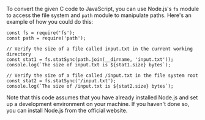 To convert the given C code to JavaScript, you can use Node.js's `fs` module to access the file system and `path` module to manipulate paths. Here's an example of how you could do this:
```
const fs = require('fs');
const path = require('path');

// Verify the size of a file called input.txt in the current working directory
const stat1 = fs.statSync(path.join(__dirname, 'input.txt'));
console.log(`The size of input.txt is ${stat1.size} bytes`);

// Verify the size of a file called /input.txt in the file system root
const stat2 = fs.statSync('/input.txt');
console.log(`The size of /input.txt is ${stat2.size} bytes`);
```
Note that this code assumes that you have already installed Node.js and set up a development environment on your machine. If you haven't done so, you can install Node.js from the official website.
